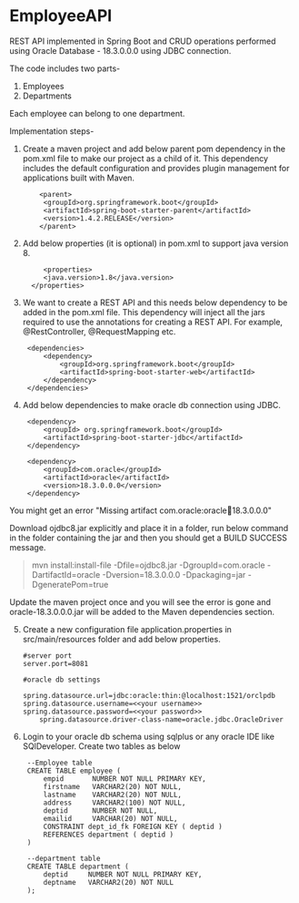 # EmployeeAPI
REST API implemented in Spring Boot and CRUD operations performed using Oracle Database - 18.3.0.0.0 using JDBC connection.

The code includes two parts-
1. Employees
2. Departments

Each employee can belong to one department.

Implementation steps-

1. Create a maven project and add below parent pom dependency in the pom.xml file to make our project as a child of it. This dependency includes the default configuration and provides plugin management for applications built with Maven.

           <parent>
			<groupId>org.springframework.boot</groupId>
			<artifactId>spring-boot-starter-parent</artifactId>
			<version>1.4.2.RELEASE</version>
           </parent>
	   
2. Add below properties (it is optional) in pom.xml to support java version 8.

            <properties>
			<java.version>1.8</java.version>
	     </properties>
	    
3. We want to create a REST API and this needs below dependency to be added in the pom.xml file. This dependency will inject all the jars required to use the annotations for creating a REST API. For example, @RestController, @RequestMapping etc.

		<dependencies>
			<dependency>
				<groupId>org.springframework.boot</groupId>
				<artifactId>spring-boot-starter-web</artifactId>
			</dependency>
		</dependencies>

4. Add below dependencies to make oracle db connection using JDBC.

		<dependency>
			<groupId> org.springframework.boot</groupId>
			<artifactId>spring-boot-starter-jdbc</artifactId>
		</dependency>

		<dependency>
			<groupId>com.oracle</groupId>
			<artifactId>oracle</artifactId>
			<version>18.3.0.0.0</version>
		</dependency>
		
You might get an error "Missing artifact com.oracle:oracle:jar:18.3.0.0.0"

Download ojdbc8.jar explicitly and place it in a folder, run below command in the folder containing the jar and then you should get a BUILD SUCCESS message.
> mvn install:install-file -Dfile=ojdbc8.jar -DgroupId=com.oracle -DartifactId=oracle -Dversion=18.3.0.0.0 -Dpackaging=jar -DgeneratePom=true

Update the maven project once and you will see the error is gone and oracle-18.3.0.0.0.jar will be added to the Maven dependencies section.

5. Create a new configuration file application.properties in src/main/resources folder and add below properties.

	   #server port
	   server.port=8081

	   #oracle db settings

	   spring.datasource.url=jdbc:oracle:thin:@localhost:1521/orclpdb
	   spring.datasource.username=<<your username>>
	   spring.datasource.password=<<your password>>
           spring.datasource.driver-class-name=oracle.jdbc.OracleDriver
	   
6. Login to your oracle db schema using sqlplus or any oracle IDE like SQlDeveloper. Create two tables as below

		--Employee table
		CREATE TABLE employee (
		    empid       NUMBER NOT NULL PRIMARY KEY,
		    firstname   VARCHAR2(20) NOT NULL,
		    lastname    VARCHAR2(20) NOT NULL,
		    address     VARCHAR2(100) NOT NULL,
		    deptid      NUMBER NOT NULL,
		    emailid     VARCHAR(20) NOT NULL,
		    CONSTRAINT dept_id_fk FOREIGN KEY ( deptid )
			REFERENCES department ( deptid )
		)

		--department table
		CREATE TABLE department (
		    deptid     NUMBER NOT NULL PRIMARY KEY,
		    deptname   VARCHAR2(20) NOT NULL
		);



